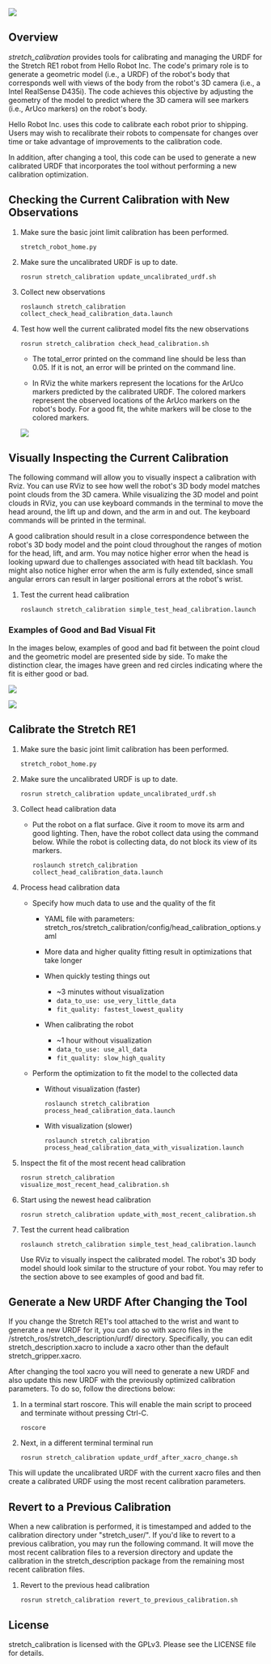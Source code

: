 ![](../images/banner.png)

## Overview

*stretch_calibration* provides tools for calibrating and managing the URDF for the Stretch RE1 robot from Hello Robot Inc. The code's primary role is to generate a geometric model (i.e., a URDF) of the robot's body that corresponds well with views of the body from the robot's 3D camera (i.e., a Intel RealSense D435i). The code achieves this objective by adjusting the geometry of the model to predict where the 3D camera will see markers (i.e., ArUco markers) on the robot's body. 

Hello Robot Inc. uses this code to calibrate each robot prior to shipping. Users may wish to recalibrate their robots to compensate for changes over time or take advantage of improvements to the calibration code. 

In addition, after changing a tool, this code can be used to generate a new calibrated URDF that incorporates the tool without performing a new calibration optimization. 

## Checking the Current Calibration with New Observations


1. Make sure the basic joint limit calibration has been performed.

   `stretch_robot_home.py`

1. Make sure the uncalibrated URDF is up to date.

   `rosrun stretch_calibration update_uncalibrated_urdf.sh`

1. Collect new observations

   `roslaunch stretch_calibration collect_check_head_calibration_data.launch`

1. Test how well the current calibrated model fits the new observations

   `rosrun stretch_calibration check_head_calibration.sh`
   
   - The total_error printed on the command line should be less than 0.05. If it is not, an error will be printed on the command line. 

   - In RViz the white markers represent the locations for the ArUco markers predicted by the calibrated URDF. The colored markers represent the observed locations of the ArUco markers on the robot's body. For a good fit, the white markers will be close to the colored markers. 
   
   ![](../images/calibration_fit_check.png)
   



## Visually Inspecting the Current Calibration

The following command will allow you to visually inspect a calibration with Rviz. You can use RViz to see how well the robot's 3D body model matches point clouds from the 3D camera. While visualizing the 3D model and point clouds in RViz, you can use keyboard commands in the terminal to move the head around, the lift up and down, and the arm in and out. The keyboard commands will be printed in the terminal.

A good calibration should result in a close correspondence between the robot's 3D body model and the point cloud throughout the ranges of motion for the head, lift, and arm. You may notice higher error when the head is looking upward due to challenges associated with head tilt backlash. You might also notice higher error when the arm is fully extended, since small angular errors can result in larger positional errors at the robot's wrist.

1. Test the current head calibration

   `roslaunch stretch_calibration simple_test_head_calibration.launch`

### Examples of Good and Bad Visual Fit

In the images below, examples of good and bad fit between the point cloud and the geometric model are presented side by side. To make the distinction clear, the images have green and red circles indicating where the fit is either good or bad.

![](../images/calibration_comparison1.png)

![](../images/calibration_comparison2.png)

## Calibrate the Stretch RE1

1. Make sure the basic joint limit calibration has been performed.

   `stretch_robot_home.py`
   
1. Make sure the uncalibrated URDF is up to date.

   `rosrun stretch_calibration update_uncalibrated_urdf.sh`
   
1. Collect head calibration data
   - Put the robot on a flat surface. Give it room to move its arm and good lighting. Then, have the robot collect data using the command below. While the robot is collecting data, do not block its view of its markers. 

      `roslaunch stretch_calibration collect_head_calibration_data.launch`
      
1. Process head calibration data

   - Specify how much data to use and the quality of the fit
   
     - YAML file with parameters: stretch_ros/stretch_calibration/config/head_calibration_options.yaml
     
     - More data and higher quality fitting result in optimizations that take longer
     
     - When quickly testing things out
       - ~3 minutes without visualization
       - `data_to_use: use_very_little_data`
       - `fit_quality: fastest_lowest_quality`
       
     - When calibrating the robot 
       - ~1 hour without visualization
       - `data_to_use: use_all_data`
       - `fit_quality: slow_high_quality`
       
   - Perform the optimization to fit the model to the collected data
   
     - Without visualization (faster)  
     
       `roslaunch stretch_calibration process_head_calibration_data.launch`
     
     - With visualization (slower)
      
       `roslaunch stretch_calibration process_head_calibration_data_with_visualization.launch`
      
1. Inspect the fit of the most recent head calibration

   `rosrun stretch_calibration visualize_most_recent_head_calibration.sh`
   
1. Start using the newest head calibration

   `rosrun stretch_calibration update_with_most_recent_calibration.sh`
   
1. Test the current head calibration

   `roslaunch stretch_calibration simple_test_head_calibration.launch`
   
   Use RViz to visually inspect the calibrated model. The robot's 3D body model should look similar to the structure of your robot. You may refer to the section above to see examples of good and bad fit.

## Generate a New URDF After Changing the Tool

If you change the Stretch RE1's tool attached to the wrist and want to generate a new URDF for it, you can do so with xacro files in the /stretch_ros/stretch_description/urdf/ directory. Specifically, you can edit stretch_description.xacro to include a xacro other than the default stretch_gripper.xacro. 

After changing the tool xacro you will need to generate a new URDF and also update this new URDF with the previously optimized calibration parameters. To do so, follow the directions below: 

1. In a terminal start roscore. This will enable the main script to proceed and terminate without pressing Ctrl-C.

   `roscore`

1. Next, in a different terminal terminal run

   `rosrun stretch_calibration update_urdf_after_xacro_change.sh`
   
This will update the uncalibrated URDF with the current xacro files and then create a calibrated URDF using the most recent calibration parameters.

## Revert to a Previous Calibration

When a new calibration is performed, it is timestamped and added to the calibration directory under "stretch_user/". If you'd like to revert to a previous calibration, you may run the following command. It will move the most recent calibration files to a reversion directory and update the calibration in the stretch_description package from the remaining most recent calibration files.

1. Revert to the previous head calibration

   `rosrun stretch_calibration revert_to_previous_calibration.sh`

## License

stretch_calibration is licensed with the GPLv3. Please see the LICENSE file for details.
